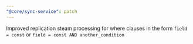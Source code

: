 ```yaml
---
"@core/sync-service": patch
---
```


Improved replication steam processing for where clauses in the form `field = const` or `field = const AND another_condition`
